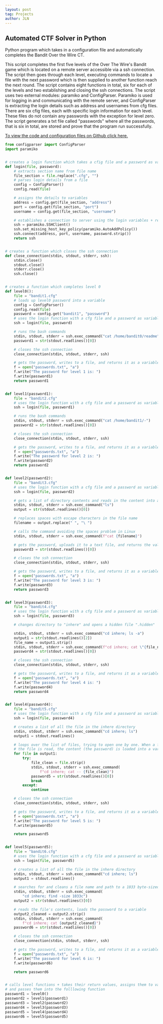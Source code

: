 ```yaml
---
layout: post
tag: Projects
author: JLN
---
```

## Automated CTF Solver in Python
Python program which takes in a configuration file and automatically completes the Bandit Over the Wire CT.

This script completes the first five levels of the Over The Wire's Bandit game which is located on a remote server accessible via a ssh connection. The script then goes through each level, executing commands to locate a file with the next password which is then supplied to another function reach the next round. The script contains eight functions in total, six for each of the levels and two establishing and closing the ssh connections. The script uses two external modules: paramiko and ConfigParser. Paramiko is used for logging in and communicating with the remote server, and ConfigParser is extracting the login details such as address and usernames from cfg files. There are six cfig files, each with specific login information for each level. These files do not contain any passwords with the exception for level zero. The script generates a txt file called "passwords" where all the passwords, that is six in total, are stored and prove that the program run successfully.

[To view the code and configuration files on Github click here.](https://github.com/jolana-veneny/Automated-CTF-Solver-in-Python)



``` python
from configparser import ConfigParser
import paramiko


# creates a login function which takes a cfig file and a password as variables and returns the ssh connection
def login(file, password):
    # extracts section name from file name
    file_section = file.replace(".cfg", "")
    # parses login details from a file
    config = ConfigParser()
    config.read(file)

    # assigns the details to variables
    address = config.get(file_section, "address")
    port = config.get(file_section, "port")
    username = config.get(file_section, "username")

    # establishes a connection to server using the login variables + removes a new line from the password variable
    ssh = paramiko.SSHClient()
    ssh.set_missing_host_key_policy(paramiko.AutoAddPolicy())
    ssh.connect(address, port, username, password.strip())
    return ssh


# creates a function which closes the ssh connection
def close_connection(stdin, stdout, stderr, ssh):
    stdin.close()
    stdout.close()
    stderr.close()
    ssh.close()


# creates a function which completes level 0
def level0():
    file = "bandit1.cfg"
    # loads up level0 password into a variable
    config = ConfigParser()
    config.read(file)
    password = config.get("bandit1", "password")
    # uses the login function with a cfg file and a password as variables
    ssh = login(file, password)

    # runs the bash commands
    stdin, stdout, stderr = ssh.exec_command("cat /home/bandit0/readme")
    password1 = str(stdout.readlines()[0])

    # closes the ssh connection
    close_connection(stdin, stdout, stderr, ssh)

    # gets the password, writes to a file, and returns it as a variable
    f = open("passwords.txt", "a")
    f.write("The password for level 1 is: ")
    f.write(password1)
    return password1


def level1(password1):
    file = "bandit2.cfg"
    # uses the login function with a cfg file and a password as variables
    ssh = login(file, password1)

    # runs the bash commands
    stdin, stdout, stderr = ssh.exec_command("cat /home/bandit1/-")
    password2 = str(stdout.readlines()[0])

    # closes the ssh connection
    close_connection(stdin, stdout, stderr, ssh)

    # gets the password, writes to a file, and returns it as a variable
    f = open("passwords.txt", "a")
    f.write("The password for level 2 is: ")
    f.write(password2)
    return password2


def level2(password2):
    file = "bandit3.cfg"
    # uses the login function with a cfg file and a password as variables
    ssh = login(file, password2)

    # gets a list of directory contents and reads in the content into a variable
    stdin, stdout, stderr = ssh.exec_command("ls")
    output = str(stdout.readlines()[0])

    # replaces spaces with escape characters in the file name
    filename = output.replace(" ", "\ ")

    # calls the command avoiding the spaces problem in Linux
    stdin, stdout, stderr = ssh.exec_command(f"cat {filename}")

    # gets the password, uploads it to a text file, and returns the value from the function
    password3 = str(stdout.readlines()[0])

    # closes the ssh connection
    close_connection(stdin, stdout, stderr, ssh)

    # gets the password, writes to a file, and returns it as a variable
    f = open("passwords.txt", "a")
    f.write("The password for level 3 is: ")
    f.write(password3)
    return password3


def level3(password3):
    file = "bandit4.cfg"
    # uses the login function with a cfg file and a password as variables
    ssh = login(file, password3)

    # changes directory to "inhere" and opens a hidden file ".hidden"

    stdin, stdout, stderr = ssh.exec_command("cd inhere; ls -a")
    output1 = str(stdout.readlines()[2])
    file_name = output1.strip()
    stdin, stdout, stderr = ssh.exec_command(f"cd inhere; cat \"{file_name}\"")
    password4 = str(stdout.readlines()[0])

    # closes the ssh connection
    close_connection(stdin, stdout, stderr, ssh)

    # gets the password, writes to a file, and returns it as a variable
    f = open("passwords.txt", "a")
    f.write("The password for level 4 is: ")
    f.write(password4)
    return password4


def level4(password4):
    file = "bandit5.cfg"
    # uses the login function with a cfg file and a password as variables
    ssh = login(file, password4)

    # creates a list of all the file in the inhere directory
    stdin, stdout, stderr = ssh.exec_command("cd inhere; ls")
    output1 = stdout.readlines()

    # loops over the list of files, trying to open one by one. When a file can be read in utf-8,
    # the file is read, the content (the password) is loaded into a variable
    for file in output1:
        try:
            file_clean = file.strip()
            stdin, stdout, stderr = ssh.exec_command(
                f"cd inhere; cat -- {file_clean}")
            password5 = str(stdout.readlines()[0])
            break
        except:
            continue

    # closes the ssh connection
    close_connection(stdin, stdout, stderr, ssh)

    # gets the password, writes to a file, and returns it as a variable
    f = open("passwords.txt", "a")
    f.write("The password for level 5 is: ")
    f.write(password5)

    return password5


def level5(password5):
    file = "bandit6.cfg"
    # uses the login function with a cfg file and a password as variables
    ssh = login(file, password5)

    # creates a list of all the file in the inhere directory
    stdin, stdout, stderr = ssh.exec_command("cd inhere; ls")
    output1 = stdout.readlines()

    # searches for and cleans a file name and path to a 1033 byte-sized file
    stdin, stdout, stderr = ssh.exec_command(
        "cd inhere; find -size 1033c")
    output2 = str(stdout.readlines()[0])

    # reads the file's contents, loads the password to a variable
    output2_cleaned = output2.strip()
    stdin, stdout, stderr = ssh.exec_command(
        f"cd inhere; cat {output2_cleaned}")
    password6 = str(stdout.readlines()[0])

    # closes the ssh connection
    close_connection(stdin, stdout, stderr, ssh)

    # gets the password, writes to a file, and returns it as a variable
    f = open("passwords.txt", "a")
    f.write("The password for level 6 is: ")
    f.write(password6)

    return password6


# calls level functions + takes their return values, assigns them to variables, 
# and passes them into the folllowing function
password1 = level0()
password2 = level1(password1)
password3 = level2(password2)
password4 = level3(password3)
password5 = level4(password4)
password6 = level5(password5)
```
